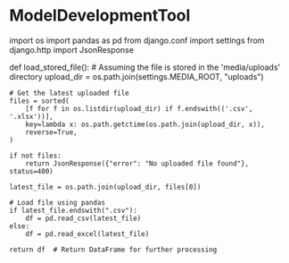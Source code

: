 # ModelDevelopmentTool
import os
import pandas as pd
from django.conf import settings
from django.http import JsonResponse

def load_stored_file():
    # Assuming the file is stored in the 'media/uploads' directory
    upload_dir = os.path.join(settings.MEDIA_ROOT, "uploads")
    
    # Get the latest uploaded file
    files = sorted(
        [f for f in os.listdir(upload_dir) if f.endswith(('.csv', '.xlsx'))],
        key=lambda x: os.path.getctime(os.path.join(upload_dir, x)),
        reverse=True,
    )
    
    if not files:
        return JsonResponse({"error": "No uploaded file found"}, status=400)
    
    latest_file = os.path.join(upload_dir, files[0])
    
    # Load file using pandas
    if latest_file.endswith(".csv"):
        df = pd.read_csv(latest_file)
    else:
        df = pd.read_excel(latest_file)
    
    return df  # Return DataFrame for further processing
